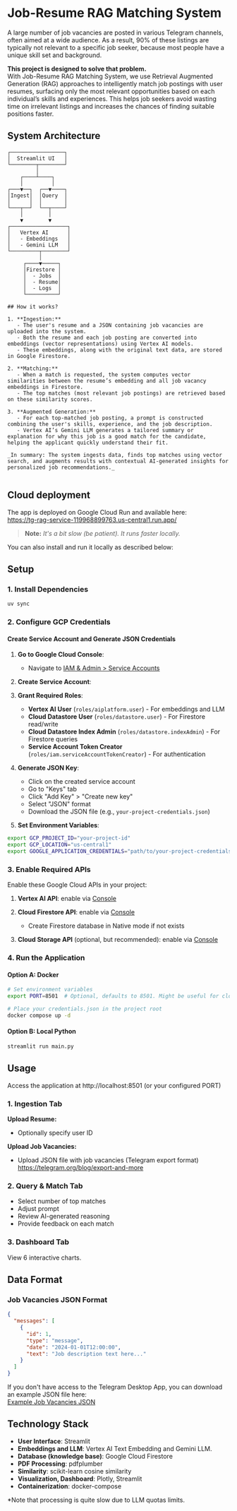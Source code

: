# Job-Resume RAG Matching System

A large number of job vacancies are posted in various Telegram channels, often aimed at a wide audience. As a result, 90% of these listings are typically not relevant to a specific job seeker, because most people have a unique skill set and background. 

**This project is designed to solve that problem.**  
With Job-Resume RAG Matching System, we use Retrieval Augmented Generation (RAG) approaches to intelligently match job postings with user resumes, surfacing only the most relevant opportunities based on each individual’s skills and experiences. This helps job seekers avoid wasting time on irrelevant listings and increases the chances of finding suitable positions faster.

## System Architecture

```
┌─────────────────┐
│  Streamlit UI   │
└────────┬────────┘
         │
    ┌────┴────┐
    │         │
┌───▼──┐  ┌──▼────┐
│Ingest│  │Query  │
│      │  │       │
└───┬──┘  └──┬────┘
    │        │
    ▼        ▼
┌──────────────────┐
│   Vertex AI      │
│   - Embeddings   │
│   - Gemini LLM   │
└─────────┬────────┘
          │
     ┌────▼─────┐
     │Firestore │
     │  - Jobs  │
     │  - Resume│
     │  - Logs  │
     └──────────┘

## How it works?

1. **Ingestion:**  
   - The user's resume and a JSON containing job vacancies are uploaded into the system.
   - Both the resume and each job posting are converted into embeddings (vector representations) using Vertex AI models.
   - These embeddings, along with the original text data, are stored in Google Firestore.

2. **Matching:**  
   - When a match is requested, the system computes vector similarities between the resume’s embedding and all job vacancy embeddings in Firestore.
   - The top matches (most relevant job postings) are retrieved based on these similarity scores.

3. **Augmented Generation:**  
   - For each top-matched job posting, a prompt is constructed combining the user's skills, experience, and the job description.
   - Vertex AI’s Gemini LLM generates a tailored summary or explanation for why this job is a good match for the candidate, helping the applicant quickly understand their fit.

_In summary: The system ingests data, finds top matches using vector search, and augments results with contextual AI-generated insights for personalized job recommendations._


```


## Cloud deployment

The app is deployed on Google Cloud Run and available here:  
https://tg-rag-service-119968899763.us-central1.run.app/
> **Note:** _It's a bit slow (be patient). It runs faster locally._

You can also install and run it locally as described below:

## Setup


### 1. Install Dependencies

```bash
uv sync
```

### 2. Configure GCP Credentials

#### Create Service Account and Generate JSON Credentials

1. **Go to Google Cloud Console**:
   - Navigate to [IAM & Admin > Service Accounts](https://console.cloud.google.com/iam-admin/serviceaccounts)

2. **Create Service Account**:

3. **Grant Required Roles**:
   - **Vertex AI User** (`roles/aiplatform.user`) - For embeddings and LLM
   - **Cloud Datastore User** (`roles/datastore.user`) - For Firestore read/write
   - **Cloud Datastore Index Admin** (`roles/datastore.indexAdmin`) - For Firestore queries
   - **Service Account Token Creator** (`roles/iam.serviceAccountTokenCreator`) - For authentication

4. **Generate JSON Key**:
   - Click on the created service account
   - Go to "Keys" tab
   - Click "Add Key" > "Create new key"
   - Select "JSON" format
   - Download the JSON file (e.g., `your-project-credentials.json`)

5. **Set Environment Variables**:

```bash
export GCP_PROJECT_ID="your-project-id"
export GCP_LOCATION="us-central1"
export GOOGLE_APPLICATION_CREDENTIALS="path/to/your-project-credentials.json"
```

### 3. Enable Required APIs

Enable these Google Cloud APIs in your project:

1. **Vertex AI API**:
   enable via [Console](https://console.cloud.google.com/apis/library/aiplatform.googleapis.com)

2. **Cloud Firestore API**:
   enable via [Console](https://console.cloud.google.com/apis/library/firestore.googleapis.com)
   - Create Firestore database in Native mode if not exists

3. **Cloud Storage API** (optional, but recommended):
   enable via [Console](https://console.cloud.google.com/apis/library/storage.googleapis.com)

### 4. Run the Application

#### Option A: Docker

```bash
# Set environment variables
export PORT=8501  # Optional, defaults to 8501. Might be useful for cloud deployment.

# Place your credentials.json in the project root
docker compose up -d
```

#### Option B: Local Python

```bash
streamlit run main.py
```

## Usage
Access the application at http://localhost:8501 (or your configured PORT)

### 1. Ingestion Tab

**Upload Resume:**
- Optionally specify user ID

**Upload Job Vacancies:**
- Upload JSON file with job vacancies (Telegram export format)
https://telegram.org/blog/export-and-more

### 2. Query & Match Tab

- Select number of top matches
- Adjust prompt
- Review AI-generated reasoning
- Provide feedback on each match

### 3. Dashboard Tab
View 6 interactive charts.

## Data Format

### Job Vacancies JSON Format

```json
{
  "messages": [
    {
      "id": 1,
      "type": "message",
      "date": "2024-01-01T12:00:00",
      "text": "Job description text here..."
    }
  ]
}
```
If you don't have access to the Telegram Desktop App, you can download an example JSON file here:  
[Example Job Vacancies JSON](https://drive.google.com/file/d/1FANJ3YrOdOgKyYdsZM8TgV5fmGpkr4VZ/view?usp=drive_link)


## Technology Stack

- **User Interface**: Streamlit
- **Embeddings and LLM**: Vertex AI Text Embedding and Gemini LLM.
- **Database (knowledge base)**: Google Cloud Firestore
- **PDF Processing**: pdfplumber
- **Similarity**: scikit-learn cosine similarity
- **Visualization, Dashboard**: Plotly, Streamlit
- **Containerization**: docker-compose

*Note that processing is quite slow due to LLM quotas limits.




